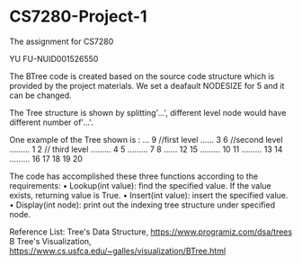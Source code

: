 # CS7280-Project-1 

The assignment for CS7280

YU FU-NUID001526550

The BTree code is created based on the source code structure which is provided by the project materials. We set a deafault NODESIZE for 5 and it can be changed.

The Tree structure is shown by splitting'...', different level node would have different number of'...'.

One example of the Tree shown is :
...  9 //first level
......  3 6  //second level
.........  1 2  // third level
.........  4 5 
.........  7 8 
......  12 15 
.........  10 11 
.........  13 14 
.........  16 17 18 19 20 

The code has accomplished these three functions according to the requirements:
• Lookup(int value): find the specified value. If the value exists, returning value is 
True.
• Insert(int value): insert the specified value. 
• Display(int node): print out the indexing tree structure under specified node.

Reference List:
Tree's Data Structure, https://www.programiz.com/dsa/trees
B Tree's Visualization, https://www.cs.usfca.edu/~galles/visualization/BTree.html
